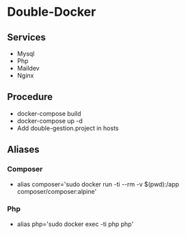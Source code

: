 # Double-Docker

## Services
- Mysql
- Php
- Maildev
- Nginx



## Procedure
- docker-compose build
- docker-compose up -d
- Add double-gestion.project in hosts


## Aliases

### Composer
- alias composer='sudo docker run -ti --rm -v $(pwd):/app composer/composer:alpine'

### Php
- alias php='sudo docker exec -ti php php'